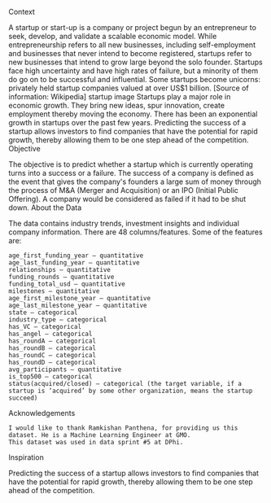 Context

A startup or start-up is a company or project begun by an entrepreneur to seek, develop, and validate a scalable economic model. While entrepreneurship refers to all new businesses, including self-employment and businesses that never intend to become registered, startups refer to new businesses that intend to grow large beyond the solo founder. Startups face high uncertainty and have high rates of failure, but a minority of them do go on to be successful and influential. Some startups become unicorns: privately held startup companies valued at over US$1 billion. [Source of information: Wikipedia]
startup image
 Startups play a major role in economic growth. They bring new ideas, spur innovation, create employment thereby moving the economy. There has been an exponential growth in startups over the past few years. Predicting the success of a startup allows investors to find companies that have the potential for rapid growth, thereby allowing them to be one step ahead of the competition.
Objective

The objective is to predict whether a startup which is currently operating turns into a success or a failure. The success of a company is defined as the event that gives the company's founders a large sum of money through the process of M&A (Merger and Acquisition) or an IPO (Initial Public Offering). A company would be considered as failed if it had to be shut down.
About the Data

The data contains industry trends, investment insights and individual company information. There are 48 columns/features. Some of the features are:

    age_first_funding_year – quantitative
    age_last_funding_year – quantitative
    relationships – quantitative
    funding_rounds – quantitative
    funding_total_usd – quantitative
    milestones – quantitative
    age_first_milestone_year – quantitative
    age_last_milestone_year – quantitative
    state – categorical
    industry_type – categorical
    has_VC – categorical
    has_angel – categorical
    has_roundA – categorical
    has_roundB – categorical
    has_roundC – categorical
    has_roundD – categorical
    avg_participants – quantitative
    is_top500 – categorical
    status(acquired/closed) – categorical (the target variable, if a startup is ‘acquired’ by some other organization, means the startup succeed) 

Acknowledgements

    I would like to thank Ramkishan Panthena, for providing us this dataset. He is a Machine Learning Engineer at GMO.
    This dataset was used in data sprint #5 at DPhi.

Inspiration

Predicting the success of a startup allows investors to find companies that have the potential for rapid growth, thereby allowing them to be one step ahead of the competition.